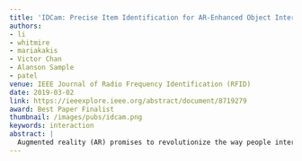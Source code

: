 ```yaml
---
title: 'IDCam: Precise Item Identification for AR-Enhanced Object Interactions'
authors:
- li
- whitmire
- mariakakis
- Victor Chan
- Alanson Sample
- patel
venue: IEEE Journal of Radio Frequency Identification (RFID)
date: 2019-03-02
link: https://ieeexplore.ieee.org/abstract/document/8719279
award: Best Paper Finalist
thumbnail: /images/pubs/idcam.png
keywords: interaction
abstract: |
  Augmented reality (AR) promises to revolutionize the way people interact with their surroundings by seamlessly overlaying virtual information onto the physical world. To improve the quality of such information, AR systems need to identify the object with which the user is interacting. AR systems today heavily rely on computer vision for object identification; however, state-of-the-art computer vision systems can only identify the general object categories, rather than their precise identity. In this work, we propose IDCam, a system that fuses RFID and computer vision for precise item identification in AR object-oriented interactions. IDCam simultaneously tracks users' hands using a depth camera and generates motion traces for RFID-tagged objects. The system then correlates traces from vision and RFID to match item identities with user interactions. We tested our system through a simulated retail scenario where 5 participants interacted with a clothing rack simultaneously. In our evaluation study deployed in a lab environment, IDCam identified item interactions with an accuracy of 82.0% within 2 seconds. 
---
```

